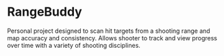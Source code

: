 # RangeBuddy
Personal project designed to scan hit targets from a shooting range and map accuracy and consistency.
Allows shooter to track and view progress over time with a variety of shooting disciplines.
